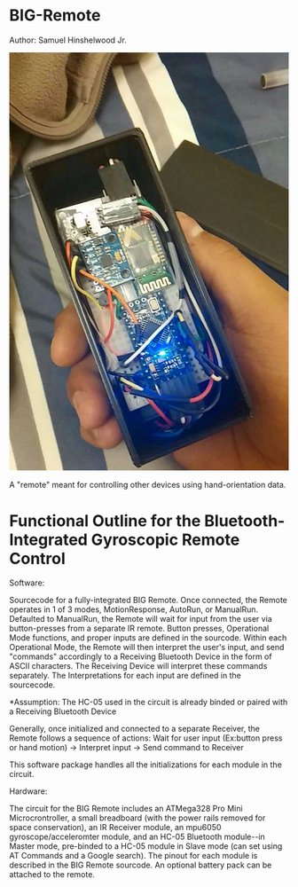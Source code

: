 BIG-Remote
==========
Author: Samuel Hinshelwood Jr. 

![Alt text](wiimote.jpg?raw=true "wiimote")

A "remote" meant for controlling other devices using hand-orientation data.

Functional Outline for the Bluetooth-Integrated Gyroscopic Remote Control
==========

Software:

Sourcecode for a fully-integrated BIG Remote. Once connected, the Remote operates in 1 of 3 modes, MotionResponse, AutoRun, or ManualRun. Defaulted to ManualRun, the Remote will wait for input from the user via button-presses from a separate IR remote. Button presses, Operational Mode functions, and proper inputs are defined in the sourcode. Within each Operational Mode, the Remote will then interpret the user's input, and send "commands" accordingly to a Receiving Bluetooth Device in the form of ASCII characters. The Receiving Device will interpret these commands separately. The Interpretations for each input are defined in the sourcecode.

*Assumption: The HC-05 used in the circuit is already binded or paired with a Receiving Bluetooth Device

Generally, once initialized and connected to a separate Receiver, the Remote follows a sequence of actions:
Wait for user input (Ex:button press or hand motion) -> Interpret input -> Send command to Receiver

This software package handles all the initializations for each module in the circuit.

Hardware:

The circuit for the BIG Remote includes an ATMega328 Pro Mini Microcrontroller, a small breadboard (with the power rails removed for space conservation), an IR Receiver module, an mpu6050 gyroscope/acceleromter module, and an HC-05 Bluetooth module--in Master mode, pre-binded to a HC-05 module in Slave mode (can set using AT Commands and a Google search). The pinout for each module is described in the BIG Remote sourcode. An optional battery pack can be attached to the remote. 
